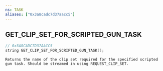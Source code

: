 ```yaml
---
ns: TASK
aliases: ["0x3a8cadc7d37aacc5"]
---
```

## GET_CLIP_SET_FOR_SCRIPTED_GUN_TASK

```c
// 0x3A8CADC7D37AACC5
string GET_CLIP_SET_FOR_SCRIPTED_GUN_TASK();
```

```
Returns the name of the clip set required for the specified scripted gun task. Should be streamed in using REQUEST_CLIP_SET.
```
